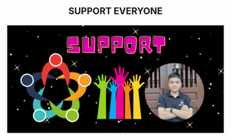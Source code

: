 ## <p align="center"> SUPPORT EVERYONE </p>
<p align="center"> <img src="/images/support.png" alt="support" /> </p>